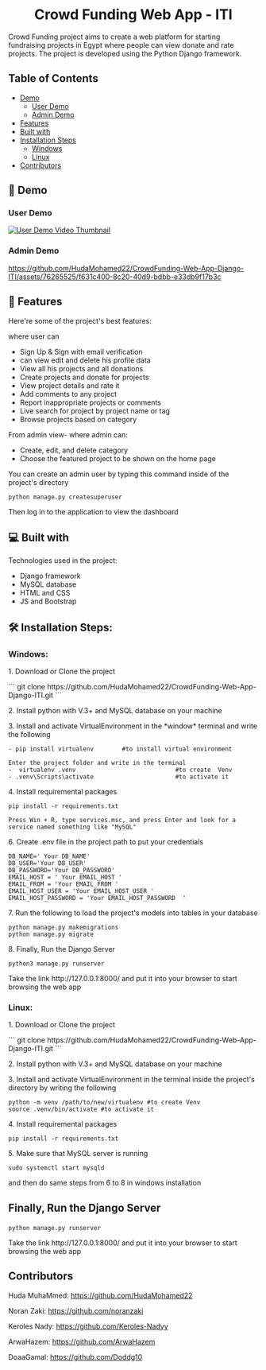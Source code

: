 <h1 align="center" id="title">Crowd Funding Web App - ITI</h1>

<p id="description">Crowd Funding project aims to create a web platform for starting fundraising projects in Egypt where people can view donate and rate projects. The project is developed using the Python Django framework.</p>

## Table of Contents
- [Demo](#demo)
  - [User Demo](#user-demo)
  - [Admin Demo](#admin-demo)
- [Features](#features)
- [Built with](#built-with)
- [Installation Steps](#installation-steps)
  - [Windows](#windows)
  - [Linux](#linux)
- [Contributors](#contributors)

<h2 id="demo">🚀 Demo</h2>

### User Demo
<a href="https://youtu.be/0i51dEKlgeU">
  <img src="https://img.youtube.com/vi/0i51dEKlgeU/0.jpg" alt="User Demo Video Thumbnail">
</a>

### Admin Demo
https://github.com/HudaMohamed22/CrowdFunding-Web-App-Django-ITI/assets/76265525/f631c400-8c20-40d9-bdbb-e33db9f17b3c

<h2 id="features">🧐 Features</h2>

Here're some of the project's best features:

where user can 
*   Sign Up & Sign with email verification
*   can view edit and delete his profile data
*   View all his projects and all donations
*   Create projects and donate for projects
*   View project details and rate it
*   Add comments to any project
*   Report inappropriate projects or comments
*   Live search for project by project name or tag
*   Browse projects based on category

From admin view- where admin can:
*   Create, edit, and delete category
*   Choose the featured project to be shown on the home page

You can create an admin user by typing this command inside of the project's directory

```python manage.py createsuperuser```

Then log in to the application to view the dashboard

<h2 id="built-with">💻 Built with</h2>

Technologies used in the project:

*   Django framework
*   MySQL database
*   HTML and CSS
*   JS and Bootstrap

<h2 id="installation-steps">🛠️ Installation Steps:</h2>

### Windows:

<p>1. Download or Clone the project</p>
```
git clone https://github.com/HudaMohamed22/CrowdFunding-Web-App-Django-ITI.git
```
<p>2. Install python with V.3+ and MySQL database on your machine</p>

<p>3. Install and activate VirtualEnvironment in the *window* terminal and write the following </p>


```
- pip install virtualenv        #to install virtual environment 

Enter the project folder and write in the terminal 
-  virtualenv .venv                            #to create  Venv    
- .venv\Scripts\activate                       #to activate it 

```
<p>4. Install requiremental packages</p>

```
pip install -r requirements.txt 
```
```
Press Win + R, type services.msc, and press Enter and look for a service named something like "MySQL"
```
<p>6. Create .env file in the project path to put your credentials</p>

```
DB_NAME=' Your DB_NAME'
DB_USER='Your DB_USER'
DB_PASSWORD='Your DB_PASSWORD'
EMAIL_HOST = ' Your EMAIL_HOST '
EMAIL_FROM = 'Your EMAIL_FROM '
EMAIL_HOST_USER = 'Your EMAIL_HOST_USER '
EMAIL_HOST_PASSWORD = 'Your EMAIL_HOST_PASSWORD  '
```

<p>7. Run the following to load the project's models into tables in your database</p>

```
python manage.py makemigrations
python manage.py migrate
```
<p>8. Finally, Run the Django Server</p>

```
python3 manage.py runserver
```
<p>Take the link http://127.0.0.1:8000/ and put it into your browser to start browsing the web app </p>

### Linux:

<p>1. Download or Clone the project</p>
```
git clone https://github.com/HudaMohamed22/CrowdFunding-Web-App-Django-ITI.git
```
<p>2. Install python with V.3+ and MySQL database on your machine</p>

<p>3. Install and activate VirtualEnvironment in the terminal inside the project's directory by writing the following </p>

```
python -m venv /path/to/new/virtualenv #to create Venv
source .venv/bin/activate #to activate it
```
<p>4. Install requiremental packages</p>

```
pip install -r requirements.txt 
```
<p>5. Make sure that MySQL server is running  </p>

```
sudo systemctl start mysqld 
```
<p> and then do same steps from 6 to 8 in windows installation</p>

## Finally, Run the Django Server</p>
```
python manage.py runserver

```
<p>Take the link http://127.0.0.1:8000/ and put it into your browser to start browsing the web app </p>

<h2 id="contributors">Contributors</h2>

Huda MuhaMmed: https://github.com/HudaMohamed22

 Noran Zaki: https://github.com/noranzaki

Keroles Nady: https://github.com/Keroles-Nadyy

ArwaHazem: https://github.com/ArwaHazem

DoaaGamal: https://github.com/Doddg10


